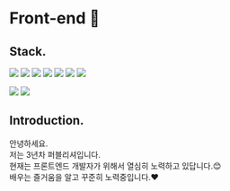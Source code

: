 # Front-end 🌱

## Stack.
<span><img src="https://img.shields.io/badge/HTML5-dd4b25?style=for-the-badge&logo=HTML5&logoColor=white&prefix=hello" /></span>
<span><img src="https://img.shields.io/badge/CSS3-146eb0?style=for-the-badge&logo=CSS3&logoColor=white" /></span>
<span><img src="https://img.shields.io/badge/JavaScript-ffc100?style=for-the-badge&logo=JavaScript&logoColor=white" /></span>
<span><img src="https://img.shields.io/badge/Vue.js-4FC08D?style=for-the-badge&logo=Vue.js&logoColor=white" /></span>
<span><img src="https://img.shields.io/badge/React-17b6e7?style=for-the-badge&logo=React&logoColor=white" /></span>
<span><img src="https://img.shields.io/badge/TypeScript-3178C6?style=for-the-badge&logo=TypeScript&logoColor=white" /></span>
<span><img src="https://img.shields.io/badge/Node.js-339933?style=for-the-badge&logo=Node.js&logoColor=white" /></span>

<span><img src="https://img.shields.io/badge/Git-e83a2d?style=for-the-badge&logo=Git&logoColor=white" /></span>
<span><img src="https://img.shields.io/badge/Slack-4A154B?style=for-the-badge&logo=Slack&logoColor=white" /></span>

## Introduction.
안녕하세요.  
저는 3년차 퍼블리셔입니다.   
현재는 프론트엔드 개발자가 위해서 열심히 노력하고 있답니다.😊   
배우는 즐거움을 알고 꾸준히 노력중입니다.❤   
